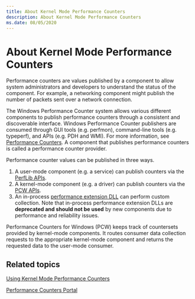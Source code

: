 ```yaml
---
title: About Kernel Mode Performance Counters
description: About Kernel Mode Performance Counters
ms.date: 08/05/2020
---
```


# About Kernel Mode Performance Counters

Performance counters are values published by a component to allow system administrators and developers to understand the status of the component. For example, a networking component might publish the number of packets sent over a network connection.

The Windows Performance Counter system allows various different components to publish performance counters through a consistent and discoverable interface. Windows Performance Counter publishers are consumed through GUI tools (e.g. perfmon), command-line tools (e.g. typeperf), and APIs (e.g. PDH and WMI). For more information, see [Performance Counters](/windows/win32/perfctrs/performance-counters-portal). A component that publishes performance counters is called a performance counter provider.

Performance counter values can be published in three ways.

1. A user-mode component (e.g. a service) can publish counters via the [PerfLib APIs](/windows/win32/perfctrs/providing-counter-data-using-version-2-0).
2. A kernel-mode component (e.g. a driver) can publish counters via the [PCW APIs](using-kernel-mode-performance-counters.md).
3. An in-process [performance extension DLL](/windows/win32/perfctrs/providing-counter-data-using-a-performance-dll) can perform custom collection. Note that in-process performance extension DLLs are **deprecated and should not be used** by new components due to performance and reliability issues.

Performance Counters for Windows (PCW) keeps track of countersets provided by kernel-mode components. It routes consumer data collection requests to the appropriate kernel-mode component and returns the requested data to the user-mode consumer.

## Related topics

[Using Kernel Mode Performance Counters](using-kernel-mode-performance-counters.md)

[Performance Counters Portal](/windows/win32/perfctrs/performance-counters-portal)
